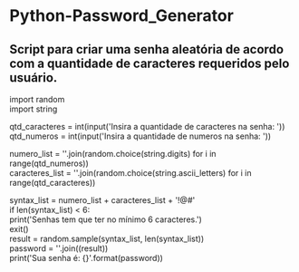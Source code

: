 # Python-Password_Generator
Script para criar uma senha aleatória de acordo com a quantidade de caracteres requeridos pelo usuário.
------------------------------------------------------------------------------------------------------------------
import random  
import string
  
qtd_caracteres = int(input('Insira a quantidade de caracteres na senha: '))  
qtd_numeros = int(input('Insira a quantidade de numeros na senha: '))
  
numero_list =  ''.join(random.choice(string.digits) for i in range(qtd_numeros))  
caracteres_list = ''.join(random.choice(string.ascii_letters) for i in range(qtd_caracteres))
	  
syntax_list = numero_list + caracteres_list + '!@#'  
if len(syntax_list) < 6:  
    print('Senhas tem que ter no mínimo 6 caracteres.')  
    exit()  
result = random.sample(syntax_list, len(syntax_list))  
password = ''.join((result))  
print('Sua senha é:  {}'.format(password))
